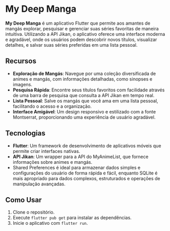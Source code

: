 <h1>My Deep Manga</h1>

<p><strong>My Deep Manga</strong> é um aplicativo Flutter que permite aos amantes de mangás explorar, pesquisar e gerenciar suas séries favoritas de maneira intuitiva. Utilizando a API Jikan, o aplicativo oferece uma interface moderna e agradável, onde os usuários podem descobrir novos títulos, visualizar detalhes, e salvar suas séries preferidas em uma lista pessoal.</p>

<h2>Recursos</h2>
<ul>
    <li><strong>Exploração de Mangás</strong>: Navegue por uma coleção diversificada de animes e mangás, com informações detalhadas, como sinopses e imagens.</li>
    <li><strong>Pesquisa Rápida</strong>: Encontre seus títulos favoritos com facilidade através de uma barra de pesquisa que consulta a API Jikan em tempo real.</li>
    <li><strong>Lista Pessoal</strong>: Salve os mangás que você ama em uma lista pessoal, facilitando o acesso e a organização.</li>
    <li><strong>Interface Amigável</strong>: Um design responsivo e estilizado com a fonte Montserrat, proporcionando uma experiência de usuário agradável.</li>
</ul>

<h2>Tecnologias</h2>
<ul>
    <li><strong>Flutter</strong>: Um framework de desenvolvimento de aplicativos móveis que permite criar interfaces nativas.</li>
    <li><strong>API Jikan</strong>: Um wrapper para a API do MyAnimeList, que fornece informações sobre animes e mangás.</li>
    <li>Shared Preferences é ideal para armazenar dados simples e configurações do usuário de forma rápida e fácil, enquanto SQLite é mais apropriado para dados complexos, estruturados e operações de manipulação avançadas.</li>
</ul>

<h2>Como Usar</h2>
<ol>
    <li>Clone o repositório.</li>
    <li>Execute <code>flutter pub get</code> para instalar as dependências.</li>
    <li>Inicie o aplicativo com <code>flutter run</code>.</li>
</ol>

